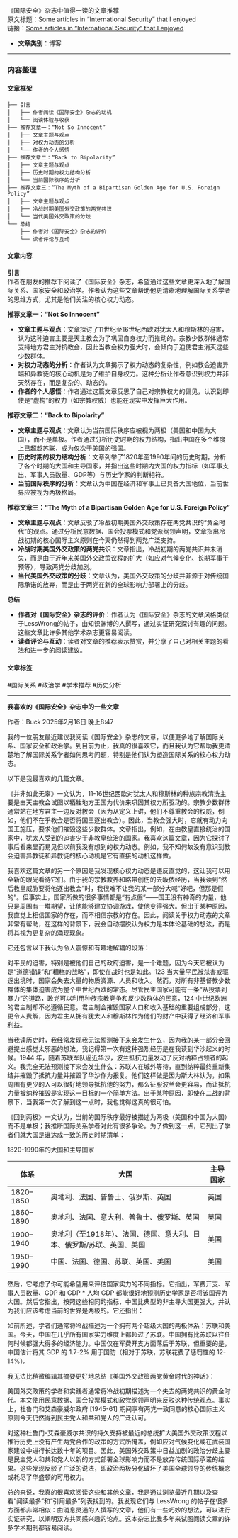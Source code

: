 《国际安全》杂志中值得一读的文章推荐  
  原文标题：Some articles in “International Security” that I enjoyed  
  链接：[Some articles in “International Security” that I enjoyed](https://www.lesswrong.com/posts/MEfhRvpKPadJLTuTk/some-articles-in-international-security-that-i-enjoyed)  

- **文章类别**：博客  

---

### 内容整理

#### 文章框架
```
├── 引言
│   ├── 作者阅读《国际安全》杂志的动机
│   └── 阅读体验与收获
├── 推荐文章一：“Not So Innocent”
│   ├── 文章主题与观点
│   ├── 对权力动态的分析
│   └── 作者的个人感悟
├── 推荐文章二：“Back to Bipolarity”
│   ├── 文章主题与观点
│   ├── 历史时期的权力结构分析
│   └── 当前国际秩序的分析
├── 推荐文章三：“The Myth of a Bipartisan Golden Age for U.S. Foreign Policy”
│   ├── 文章主题与观点
│   ├── 冷战时期美国外交政策的两党共识
│   └── 当代美国外交政策的分歧
└── 总结
    ├── 作者对《国际安全》杂志的评价
    └── 读者评论与互动
```

#### 文章内容

**引言**  
作者在朋友的推荐下阅读了《国际安全》杂志，希望通过这些文章更深入地了解国际关系、国家安全和政治学。作者认为这些文章帮助他更清晰地理解国际关系学者的思维方式，尤其是他们关注的核心权力动态。

**推荐文章一：“Not So Innocent”**  
- **文章主题与观点**：文章探讨了11世纪至16世纪西欧对犹太人和穆斯林的迫害，认为这种迫害主要是天主教会为了巩固自身权力而推动的。宗教少数群体通常支持地方君主对抗教会，因此当教会权力强大时，会倾向于迫使君主消灭这些少数群体。  
- **对权力动态的分析**：作者认为文章揭示了权力动态的复杂性，例如教会迫害异端和异教徒的核心动机是为了维护自身权力。这种分析让作者意识到权力并非天然存在，而是复杂的、动态的。  
- **作者的个人感悟**：作者通过这篇文章反思了自己对宗教权力的偏见，认识到即使是“虚构”的权力（如宗教权威）也能在现实中发挥巨大作用。

**推荐文章二：“Back to Bipolarity”**  
- **文章主题与观点**：文章认为当前国际秩序应被视为两极（美国和中国为大国），而不是单极。作者通过分析历史时期的权力结构，指出中国在多个维度上已超越苏联，成为仅次于美国的强国。  
- **历史时期的权力结构分析**：文章列举了1820年至1990年间的历史时期，分析了各个时期的大国和主导国家，并指出这些时期内大国的权力指标（如军事支出、军事人员数量、GDP等）与历史学家的判断相符。  
- **当前国际秩序的分析**：文章认为中国在经济和军事上已具备大国地位，当前世界应被视为两极格局。

**推荐文章三：“The Myth of a Bipartisan Golden Age for U.S. Foreign Policy”**  
- **文章主题与观点**：文章反驳了冷战初期美国外交政策存在两党共识的“黄金时代”的观点。通过分析民意数据、国会投票模式和党派纲领声明，文章指出冷战初期的核心国际主义原则在今天仍然得到两党广泛支持。  
- **冷战时期美国外交政策的两党共识**：文章指出，冷战初期的两党共识并未消失，而是由于近年来美国外交政策议程的扩大（如应对气候变化、长期军事干预等），导致两党分歧加剧。  
- **当代美国外交政策的分歧**：文章认为，美国外交政策的分歧并非源于对传统国际承诺的放弃，而是由于两党在新的全球影响力部署上的分歧。

**总结**  
- **作者对《国际安全》杂志的评价**：作者认为《国际安全》杂志的文章风格类似于LessWrong的帖子，由知识渊博的人撰写，通过实证研究探讨有趣的问题。这些文章比许多其他学术杂志更容易阅读。  
- **读者评论与互动**：读者对文章的推荐表示赞赏，并分享了自己对相关主题的看法和进一步的阅读建议。

#### 文章标签
#国际关系 #政治学 #学术推荐 #历史分析



---

**我喜欢的《国际安全》杂志中的一些文章**

作者：Buck
2025年2月16日 晚上8:47

我的一位朋友最近建议我阅读《国际安全》杂志的文章，以便更多地了解国际关系、国家安全和政治学。到目前为止，我真的很喜欢它，而且我认为它帮助我更清楚地了解国际关系学者如何思考问题，特别是他们认为塑造国际关系的核心权力动态。

以下是我最喜欢的几篇文章。

《并非如此无辜》一文认为，11-16世纪西欧对犹太人和穆斯林的种族宗教清洗主要是由天主教会试图以牺牲地方王国为代价来巩固其权力所驱动的。宗教少数群体通常站在地方君主一边反对教会（因为从定义上讲，他们不尊重教会的权威，例如，他们不在乎教会是否将国王逐出教会）。因此，当教会强大时，它就有动力向国王施压，要求他们摧毁这些少数群体。文章指出，例如，在由教皇直接统治的国家中，犹太人受到的迫害少于非教皇统治的国家。我喜欢这篇文章，因为它探讨了事后看来显而易见但以前我没有想到的权力动态。例如，我不知何故没有意识到教会迫害异教徒和异教徒的核心动机是它有直接的动机这样做。

我喜欢这篇文章的另一个原因是我发现核心权力动态是违反直觉的，这让我可以用全新的眼光看待它们。由于我的宗教教养和略带创伤的去皈依经历，当我读到“然后教皇威胁要将他逐出教会”时，我很难不让我的某一部分大喊“好吧，但那是假的”。但事实上，国家所做的很多事情都是“有点假”——国王没有神奇的力量，他只是周围有一堆期望，让他能够建立协调游戏，使他变得强大。但出于某种原因，我直觉上相信国家的存在，而不相信宗教的存在。因此，阅读关于权力动态的文章非常有帮助，在这样的背景下，我会自动摆脱认为权力是本体论基础的想法，而是将其视为更复杂的涌现现象。

它还包含以下我认为令人震惊和有趣地解耦的段落：

对平民的迫害，特别是被他们自己的政府迫害，是一个难题，因为今天它被认为是“道德错误”和“糟糕的战略”，即使在战时也是如此。123 当大量平民被杀害或驱逐出境时，国家会失去大量的物质资源、人员和收入。然而，对所有非基督教少数群体的集体迫害成为整个中世纪西欧的常态。尽管民主国家可能有一条“从投票到暴力”的道路，政党可以利用种族宗教竞争和反少数群体的民意，124 中世纪欧洲的君主制却不必遵循民意。君主制会摧毁国家人口和收入基础的重要组成部分，这更令人费解，因为君主从拥有犹太人和穆斯林作为他们的财产中获得了经济和军事利益。

当我读历史时，我经常发现我无法预测接下来会发生什么，因为我的某一部分会回避提出感觉太邪恶的想法。我记得第一次有这种强烈经历是在我读到华沙起义的时候。1944 年，随着苏联军队逼近华沙，波兰抵抗力量发动了反对纳粹占领者的起义。我完全无法预测接下来会发生什么：苏联人在城外等待，直到纳粹最终重新集结并摧毁了抵抗力量并摧毁了华沙作为报复。他们这样做是因为斯大林认为，如果周围有更少的人可以很好地领导抵抗他的努力，那么征服波兰会更容易，而让抵抗力量被纳粹摧毁是实现这一目标的一个简单方法。出于某种原因，即使在二战的背景下，当我第一次了解到这一点时，我也觉得这真的很可怕。

《回到两极》一文认为，当前的国际秩序最好被描述为两极（美国和中国为大国）而不是单极；我推断国际关系学者对此有很多争论。为了做到这一点，它列出了学者们就大国是谁达成一致的历史时期清单：

1820-1990年的大国和主导国家

| 体系        | 大国                                     | 主导国家     |
|-------------|------------------------------------------|--------------|
| 1820–1850   | 奥地利、法国、普鲁士、俄罗斯、英国         | 英国         |
| 1860–1890   | 奥地利、法国、意大利、普鲁士、俄罗斯、英国 | 英国         |
| 1900–1940   | 奥地利（至1918年）、法国、德国、意大利、日本、俄罗斯/苏联、英国、美国 | 美国         |
| 1950–1990   | 中国、法国、德国、苏联、英国、美国         | 美国         |

然后，它考虑了你可能希望用来评估国家实力的不同指标。它指出，军费开支、军事人员数量、GDP 和 GDP * 人均 GDP 都能很好地预测历史学家是否将该国评为大国。然后它指出，按照这些相同的指标，中国比典型的非主导大国更强大，并认为我们应该考虑当前的世界是两极的。它还指出：

如前所述，学者们通常将冷战描述为一个拥有两个超级大国的两极体系：苏联和美国。今天，中国在几乎所有国家实力维度上都超过了苏联。中国拥有比苏联以往任何时候都强大得多的经济能力。中国仅在军费开支方面落后于苏联，但重要的是，中国估计将其 GDP 的 1.7-2% 用于国防（相对于苏联，苏联花费了惩罚性的 12-14%）。

我无法比稍微编辑其摘要更好地总结《美国外交政策两党黄金时代的神话》：

美国外交政策的学者和实践者通常将冷战初期描述为一个失去的两党共识的黄金时代。本文使用民意数据、国会投票模式和政党纲领声明来反驳这种传统观点。事实上，杜鲁门和艾森豪威尔政府 [1945-61] 期间享有两党一致同意的核心国际主义原则今天仍然得到民主党人和共和党人的广泛认可。

对这种杜鲁门-艾森豪威尔共识的持久支持被最近的总统扩大美国外交政策议程以推行历史上没有产生两党合作的政策的方式所掩盖，例如应对气候变化或在武装国家建设中进行长达数十年的项目。因此，美国外交政策中日益加剧的政治分歧主要是民主党人和共和党人以新的方式部署全球影响力而不是放弃传统国际承诺的结果。这些发现反驳了广泛的说法，即政治两极分化破坏了美国全球领导的传统概念或耗尽了华盛顿的可用权力。

总的来说，我真的很喜欢阅读这些和其他文章，我是通过浏览最近几期以及查看“阅读最多”和“引用最多”列表找到的。我发现它们与 LessWrong 的帖子在很多方面都非常相似：由消息灵通的人撰写的文章，他们有一些巧妙的想法，可以进行实证研究，以阐明双方共同感兴趣的论点。这本杂志比我多年来试图阅读文章的许多学术期刊都容易阅读。
